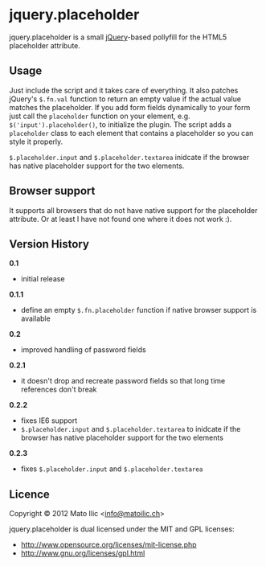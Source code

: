 # jquery.placeholder #

jquery.placeholder is a small [jQuery](http://jquery.com)-based pollyfill for the HTML5 placeholder attribute.

## Usage ##

Just include the script and it takes care of everything. It also patches jQuery's `$.fn.val` function to return an empty value if the actual value matches the placeholder. If you add form fields dynamically to your form just call the `placeholder` function on your element, e.g. `$('input').placeholder()`, to initialize the plugin. The script adds a `placeholder` class to each element that contains a placeholder so you can style it properly.

`$.placeholder.input` and `$.placeholder.textarea` inidcate if the browser has native placeholder support for the two elements.

## Browser support ##

It supports all browsers that do not have native support for the placeholder attribute. Or at least I have not found one where it does not work :).

## Version History ##

**0.1**

* initial release

**0.1.1**

* define an empty `$.fn.placeholder` function if native browser support is available

**0.2**

* improved handling of password fields

**0.2.1**

* it doesn't drop and recreate password fields so that long time references don't break

**0.2.2**

* fixes IE6 support
* `$.placeholder.input` and `$.placeholder.textarea` to inidcate if the browser has native placeholder support for the two elements

**0.2.3**

* fixes `$.placeholder.input` and `$.placeholder.textarea`

## Licence ##

Copyright &copy; 2012 Mato Ilic <<info@matoilic.ch>>

jquery.placeholder is dual licensed under the MIT and GPL licenses:

* http://www.opensource.org/licenses/mit-license.php 
* http://www.gnu.org/licenses/gpl.html